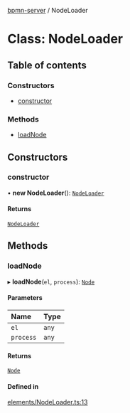 [bpmn-server](../readme.md) / NodeLoader

# Class: NodeLoader

## Table of contents

### Constructors

- [constructor](NodeLoader.md#constructor)

### Methods

- [loadNode](NodeLoader.md#loadnode)

## Constructors

### constructor

• **new NodeLoader**(): [`NodeLoader`](NodeLoader.md)

#### Returns

[`NodeLoader`](NodeLoader.md)

## Methods

### loadNode

▸ **loadNode**(`el`, `process`): [`Node`](Node.md)

#### Parameters

| Name | Type |
| :------ | :------ |
| `el` | `any` |
| `process` | `any` |

#### Returns

[`Node`](Node.md)

#### Defined in

[elements/NodeLoader.ts:13](https://github.com/bpmnServer/bpmn-server/blob/6f144fc/src/elements/NodeLoader.ts#L13)
